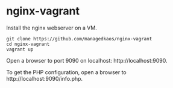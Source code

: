 # nginx-vagrant
Install the nginx webserver on a VM.
```
git clone https://github.com/managedkaos/nginx-vagrant
cd nginx-vagrant
vagrant up
```
Open a browser to port 9090 on localhost: http://localhost:9090.

To get the PHP configuration, open a browser to http://localhost:9090/info.php.

